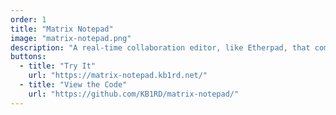 ```yaml
---
order: 1
title: "Matrix Notepad"
image: "matrix-notepad.png"
description: "A real-time collaboration editor, like Etherpad, that communicates over the Matrix protocol. Currently, this uses a custom CRDT known as AnchorLogoot. It will soon become a Matrix Widget that you can add to clients like Element."
buttons:
  - title: "Try It"
    url: "https://matrix-notepad.kb1rd.net/"
  - title: "View the Code"
    url: "https://github.com/KB1RD/matrix-notepad/"
---
```

